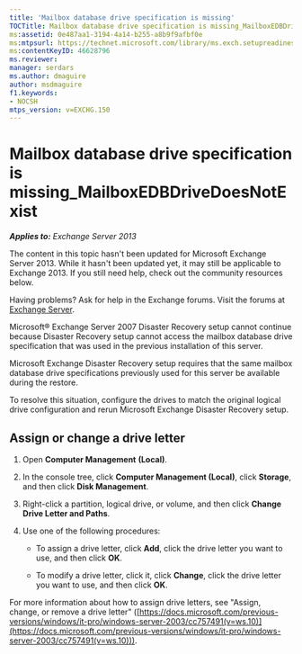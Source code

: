 ```yaml
---
title: 'Mailbox database drive specification is missing'
TOCTitle: Mailbox database drive specification is missing_MailboxEDBDriveDoesNotExist
ms:assetid: 0e487aa1-3194-4a14-b255-a8b9f9afbf0e
ms:mtpsurl: https://technet.microsoft.com/library/ms.exch.setupreadiness.mailboxedbdrivedoesnotexist(v=EXCHG.150)
ms:contentKeyID: 46628796
ms.reviewer: 
manager: serdars
ms.author: dmaguire
author: msdmaguire
f1.keywords:
- NOCSH
mtps_version: v=EXCHG.150
---
```


# Mailbox database drive specification is missing\_MailboxEDBDriveDoesNotExist

_**Applies to:** Exchange Server 2013_

The content in this topic hasn't been updated for Microsoft Exchange Server 2013. While it hasn't been updated yet, it may still be applicable to Exchange 2013. If you still need help, check out the community resources below.

Having problems? Ask for help in the Exchange forums. Visit the forums at [Exchange Server](https://social.technet.microsoft.com/forums/office/home?category=exchangeserver).

Microsoft® Exchange Server 2007 Disaster Recovery setup cannot continue because Disaster Recovery setup cannot access the mailbox database drive specification that was used in the previous installation of this server.

Microsoft Exchange Disaster Recovery setup requires that the same mailbox database drive specifications previously used for this server be available during the restore.

To resolve this situation, configure the drives to match the original logical drive configuration and rerun Microsoft Exchange Disaster Recovery setup.

## Assign or change a drive letter

1. Open **Computer Management** **(Local)**.

2. In the console tree, click **Computer Management (Local)**, click **Storage**, and then click **Disk Management**.

3. Right-click a partition, logical drive, or volume, and then click **Change Drive Letter and Paths**.

4. Use one of the following procedures:

      - To assign a drive letter, click **Add**, click the drive letter you want to use, and then click **OK**.

      - To modify a drive letter, click it, click **Change**, click the drive letter you want to use, and then click **OK**.

For more information about how to assign drive letters, see "Assign, change, or remove a drive letter" ([https://docs.microsoft.com/previous-versions/windows/it-pro/windows-server-2003/cc757491(v=ws.10)](https://docs.microsoft.com/previous-versions/windows/it-pro/windows-server-2003/cc757491(v=ws.10))).
